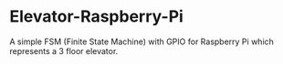# Elevator-Raspberry-Pi
A simple FSM (Finite State Machine) with GPIO for Raspberry Pi which represents a 3 floor elevator.
